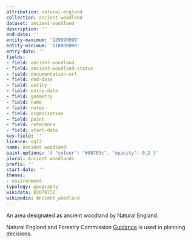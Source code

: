 ```yaml
---
attribution: natural-england
collection: ancient-woodland
dataset: ancient-woodland
description: ''
end-date: ''
entity-maximum: '129999999'
entity-minimum: '110000000'
entry-date: ''
fields:
- field: ancient-woodland
- field: ancient-woodland-status
- field: documentation-url
- field: end-date
- field: entity
- field: entry-date
- field: geometry
- field: name
- field: notes
- field: organisation
- field: point
- field: reference
- field: start-date
key-field: ''
licence: ogl3
name: Ancient woodland
paint-options: '{ "colour": "#00703c", "opacity": 0.2 }'
plural: Ancient woodlands
prefix: ''
start-date: ''
themes:
- environment
typology: geography
wikidata: Q3078732
wikipedia: Ancient_woodland
---
```


An area designated as ancient woodland by Natural England.

Natural England and Forestry Commission [Guidance](https://www.gov.uk/guidance/ancient-woodland-and-veteran-trees-protection-surveys-licences)  is used in planning decisions.

